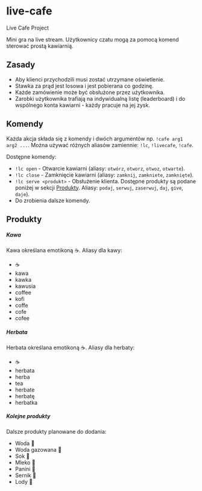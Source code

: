 # live-cafe
Live Cafe Project

Mini gra na live stream. Użytkownicy czatu mogą za pomocą komend sterować prostą kawiarnią.

## Zasady

- Aby klienci przychodzili musi zostać utrzymane oświetlenie.
- Stawka za prąd jest losowa i jest pobierana co godzinę.
- Każde zamówienie może być obsłużone przez użytkownika.
- Zarobki użytkownika trafiają na indywidualną listę (leaderboard) i do wspólnego konta kawiarni - każdy pracuje na jej zysk.

## Komendy

Każda akcja składa się z komendy i dwóch argumentów np. `!cafe arg1 arg2 ...`. Można używać różnych aliasów zamiennie: `!lc`, `!livecafe`, `!cafe`.

Dostępne komendy:
- `!lc open` - Otwarcie kawiarni (aliasy: `otwórz`, `otworz`, `otwoz`, `otwarte`).
- `!lc close` - Zamknięcie kawiarni (aliasy: `zamknij`, `zamkniete`, `zamknięte`).
- `!lc serve <produkt>` - Obsłużenie klienta. Dostępne produkty są podane poniżej w sekcji [Produkty](#produkty). Aliasy: `podaj`, `serwuj`, `zaserwuj`, `daj`, `give`, `daje`).
- Do zrobienia dalsze komendy.


## Produkty

##### Kawa
Kawa określana emotikoną ☕. Aliasy dla kawy:

- ☕
- kawa
- kawka
- kawusia
- coffee
- kofi
- coffe
- cofe
- cofee

##### Herbata
Herbata określana emotikoną ☕. Aliasy dla herbaty:

- ☕
- herbata
- herba
- tea
- herbate
- herbatę
- herbatka

##### Kolejne produkty
Dalsze produkty planowane do dodania:

- Woda 🥛
- Woda gazowana 🥛
- Sok 🧃
- Mleko 🥛
- Panini 🍲
- Sernik 🍰
- Lody 🍨
